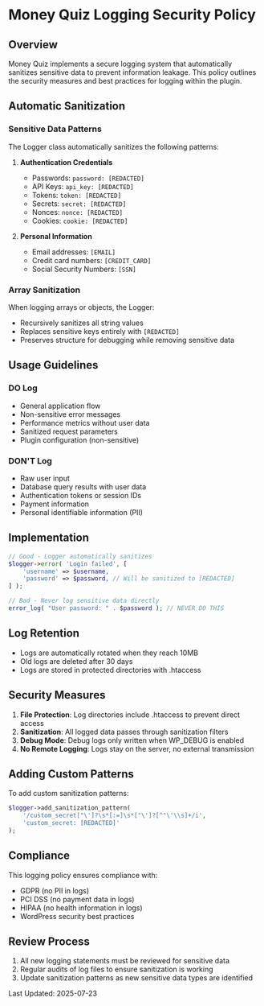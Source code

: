 # Money Quiz Logging Security Policy

## Overview

Money Quiz implements a secure logging system that automatically sanitizes sensitive data to prevent information leakage. This policy outlines the security measures and best practices for logging within the plugin.

## Automatic Sanitization

### Sensitive Data Patterns

The Logger class automatically sanitizes the following patterns:

1. **Authentication Credentials**
   - Passwords: `password: [REDACTED]`
   - API Keys: `api_key: [REDACTED]`
   - Tokens: `token: [REDACTED]`
   - Secrets: `secret: [REDACTED]`
   - Nonces: `nonce: [REDACTED]`
   - Cookies: `cookie: [REDACTED]`

2. **Personal Information**
   - Email addresses: `[EMAIL]`
   - Credit card numbers: `[CREDIT_CARD]`
   - Social Security Numbers: `[SSN]`

### Array Sanitization

When logging arrays or objects, the Logger:
- Recursively sanitizes all string values
- Replaces sensitive keys entirely with `[REDACTED]`
- Preserves structure for debugging while removing sensitive data

## Usage Guidelines

### DO Log
- General application flow
- Non-sensitive error messages
- Performance metrics without user data
- Sanitized request parameters
- Plugin configuration (non-sensitive)

### DON'T Log
- Raw user input
- Database query results with user data
- Authentication tokens or session IDs
- Payment information
- Personal identifiable information (PII)

## Implementation

```php
// Good - Logger automatically sanitizes
$logger->error( 'Login failed', [
    'username' => $username,
    'password' => $password, // Will be sanitized to [REDACTED]
] );

// Bad - Never log sensitive data directly
error_log( "User password: " . $password ); // NEVER DO THIS
```

## Log Retention

- Logs are automatically rotated when they reach 10MB
- Old logs are deleted after 30 days
- Logs are stored in protected directories with .htaccess

## Security Measures

1. **File Protection**: Log directories include .htaccess to prevent direct access
2. **Sanitization**: All logged data passes through sanitization filters
3. **Debug Mode**: Debug logs only written when WP_DEBUG is enabled
4. **No Remote Logging**: Logs stay on the server, no external transmission

## Adding Custom Patterns

To add custom sanitization patterns:

```php
$logger->add_sanitization_pattern(
    '/custom_secret["\']?\s*[:=]\s*["\']?[^"\'\\s]+/i',
    'custom_secret: [REDACTED]'
);
```

## Compliance

This logging policy ensures compliance with:
- GDPR (no PII in logs)
- PCI DSS (no payment data in logs)
- HIPAA (no health information in logs)
- WordPress security best practices

## Review Process

1. All new logging statements must be reviewed for sensitive data
2. Regular audits of log files to ensure sanitization is working
3. Update sanitization patterns as new sensitive data types are identified

Last Updated: 2025-07-23